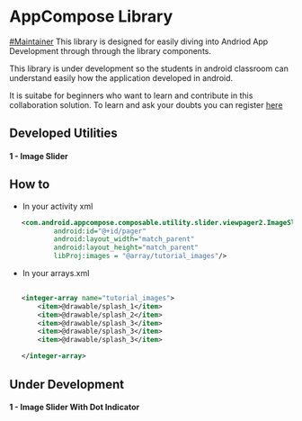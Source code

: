 # AppCompose Library
[#Maintainer](https://wideclassrooms.com)
This library is designed for easily diving into Andriod App Development through through the library components.

This library is under development so the students in android classroom can understand easily how the application developed in android.
 
It is suitabe for beginners who want to learn and contribute in this collaboration solution. To learn and ask your doubts you can register [here](https://wideclassrooms.com)

## Developed Utilities

#### 1 - Image Slider
## How to 
 - In your activity xml 
 ```Xml
    <com.android.appcompose.composable.utility.slider.viewpager2.ImageSliderView
            android:id="@+id/pager"
            android:layout_width="match_parent"
            android:layout_height="match_parent"
            libProj:images = "@array/tutorial_images"/>
```
 - In your arrays.xml
 ```Xml
    
    <integer-array name="tutorial_images">
        <item>@drawable/splash_1</item>
        <item>@drawable/splash_2</item>
        <item>@drawable/splash_3</item>
        <item>@drawable/splash_3</item>
        <item>@drawable/splash_3</item>

    </integer-array> 
```
## Under Development

#### 1 - Image Slider With Dot Indicator